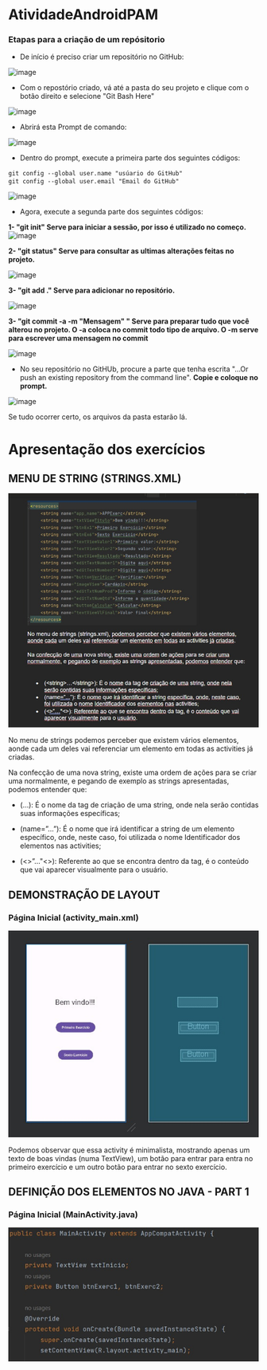 # AtividadeAndroidPAM

### Etapas para a criação de um repósitorio 

- De início é preciso criar um repositório no GitHub:

![image](https://github.com/MarinaBohlant/Atividade_Android/assets/128148126/0f2d8d6b-111d-4a84-8d5d-fa504732ef80)

- Com o repostório criado, vá até a pasta do seu projeto e clique com o botão direito e selecione "Git Bash Here"

![image](https://github.com/MarinaBohlant/Atividade_Android/assets/128148126/2ba893b3-b119-4950-8bb9-179598819f9c)

- Abrirá esta Prompt de comando:

![image](https://github.com/MarinaBohlant/Atividade_Android/assets/128148126/661eafc2-ee40-4318-83a7-7d46cfcbb870)

- Dentro do prompt, execute a primeira parte dos seguintes códigos:

```
git config --global user.name "usúario do GitHub"
git config --global user.email "Email do GitHub"
```
![image](https://github.com/MarinaBohlant/Atividade_Android/assets/128148126/e12acc89-b550-40e0-8e05-626db30099c8)

- Agora, execute a segunda parte dos seguintes códigos:

**1- "git init" Serve para iniciar a sessão, por isso é utilizado no começo.**
![image](https://github.com/MarinaBohlant/Atividade_Android/assets/128148126/0e692355-0a32-4e94-94ff-66ce22930212)

**2- "git status" Serve para consultar as ultimas alterações feitas no projeto.**

![image](https://github.com/MarinaBohlant/Atividade_Android/assets/128148126/8fcaff1d-6cd2-4023-a7c1-a356be515387)

**3- "git add ." Serve para adicionar no repositório.**

![image](https://github.com/MarinaBohlant/Atividade_Android/assets/128148126/df80b1b3-4903-41a0-b8e4-e6fe8729ee1f)

**3- "git commit -a -m "Mensagem" " Serve para  preparar tudo que você alterou no projeto. O -a coloca no commit todo tipo de arquivo. 
O -m serve para escrever uma mensagem no commit**

![image](https://github.com/MarinaBohlant/Atividade_Android/assets/128148126/16a4ece4-cff4-4859-9476-28a872317261)

- No seu repositório no GitHUb, procure a  parte que tenha escrita "...Or push an existing repository from  the command line".
**Copie e coloque no prompt.**

  
![image](https://github.com/MarinaBohlant/Atividade_Android/assets/128148126/df45d8cf-7b7f-44f4-9e72-0f1fb4b2f9a8)

Se tudo ocorrer certo, os arquivos da pasta estarão lá.

# Apresentação dos exercícios

## MENU DE STRING (STRINGS.XML)

<img src="/Imagens/Strings.jpeg">

No menu de strings podemos perceber que existem vários elementos, aonde cada um deles vai referenciar um elemento em todas as activities já criadas. 
 
Na confecção de uma nova string, existe uma ordem de ações para se criar uma normalmente, e pegando de exemplo as strings apresentadas, podemos entender que:

- (<string>…</string>): É o nome da tag de criação de uma string, onde nela serão contidas suas informações específicas; 

- (name=”...”): É o nome que irá identificar a string de um elemento específico, onde, neste caso, foi utilizada o nome Identificador dos elementos nas activities; 

- (<>”…"<>): Referente ao que se encontra dentro da tag, é o conteúdo que vai aparecer visualmente para o usuário.

## DEMONSTRAÇÃO DE LAYOUT
### Página Inicial (activity_main.xml)

<img src="/Imagens/InicioApp.jpeg">

Podemos observar que essa activity é minimalista, mostrando apenas um texto de boas vindas (numa TextView), um botão para entrar para entra no primeiro exercício e um outro botão para entrar no sexto exercício.

## DEFINIÇÃO DOS ELEMENTOS NO JAVA - PART 1
### Página Inicial (MainActivity.java)

<img src="/Imagens/TelaInicial1java.jpeg">
